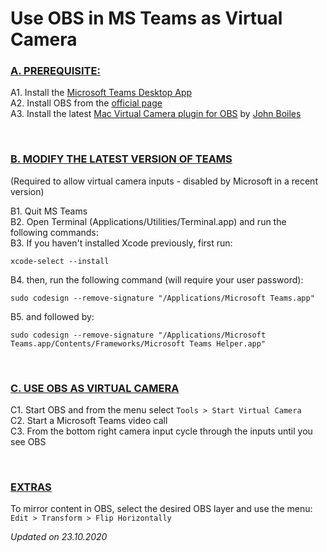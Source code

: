 
# Use OBS in MS Teams as Virtual Camera

### <u>A. PREREQUISITE:</u>

A1. Install the [Microsoft Teams Desktop App](https://www.microsoft.com/en-us/microsoft-365/microsoft-teams/download-app)  
A2. Install OBS from the [official page](https://obsproject.com/download)  
A3. Install the latest [Mac Virtual Camera plugin for OBS](https://github.com/johnboiles/obs-mac-virtualcam/releases/) by [John Boiles](https://github.com/johnboiles)

<br>

### <u>B. MODIFY THE LATEST VERSION OF TEAMS</u>
(Required to allow virtual camera inputs - disabled by Microsoft in a recent version)

B1. Quit MS Teams  
B2. Open Terminal (Applications/Utilities/Terminal.app) and run the following commands:  
B3. If you haven't installed Xcode previously, first run:  
~~~
xcode-select --install
~~~
B4. then, run the following command (will require your user password):   
~~~
sudo codesign --remove-signature "/Applications/Microsoft Teams.app"
~~~

B5. and followed by:
~~~
sudo codesign --remove-signature "/Applications/Microsoft Teams.app/Contents/Frameworks/Microsoft Teams Helper.app"
~~~

<br>

### <u>C. USE OBS AS VIRTUAL CAMERA</u>
C1. Start OBS and from the menu select `Tools > Start Virtual Camera`  
C2. Start a Microsoft Teams video call  
C3. From the bottom right camera input cycle through the inputs until you see OBS

<br>

### <u>EXTRAS</u>

To mirror content in OBS, select the desired OBS layer and use the menu:  
`Edit > Transform > Flip Horizontally`

*Updated on 23.10.2020*
